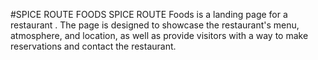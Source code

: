 
#SPICE ROUTE FOODS
SPICE ROUTE Foods is a landing page for a restaurant . The page is designed to 
showcase the restaurant's menu, atmosphere, and location, as well as provide visitors with a way to make reservations and contact the 
restaurant.
